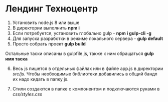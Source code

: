 # Лендинг Техноцентр

1. Установить node.js 8 или выше
2. В директории выполнить **npm i**
3. Если потребуется, установить глобально gulp - **npm i gulp-cli -g**
4. Для запуска разработки в режиме локального сервера - **gulp default**
5. Просто собрать проект **gulp build**

Остальные таски описаны в gulpfile.js, также к ним обращаться **gulp имя таска**

6. Весь js пишется в отдельных файлах или в файле app.js в директории *src/js*. Чтобы необходимые библиотеки добавились
в общий бандл их надо кидать в папку js.

7. Стили создаются в папке с компонентом и подключаются руками в *css/styles.css*